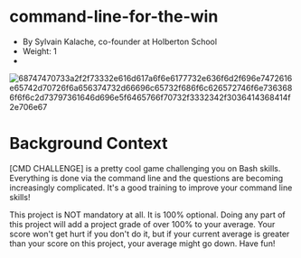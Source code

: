 # command-line-for-the-win

* By Sylvain Kalache, co-founder at Holberton School
* Weight: 1
* 
![68747470733a2f2f73332e616d617a6f6e6177732e636f6d2f696e7472616e65742d70726f6a656374732d66696c65732f686f6c626572746f6e7363686f6f6c2d73797361646d696e5f6465766f70732f3332342f3036414368414f2e706e67](https://github.com/acanite01/alx-system_engineering-devops/assets/107746972/512d520d-439a-42b2-9c70-733654c40a32)

# Background Context

[CMD CHALLENGE] is a pretty cool game challenging you on Bash skills. Everything is done via the command line and the questions are becoming increasingly complicated. It's a good training to improve your command line skills!

This project is NOT mandatory at all. It is 100% optional. Doing any part of this project will add a project grade of over 100% to your average. Your score won't get hurt if you don't do it, but if your current average is greater than your score on this project, your average might go down. Have fun!
